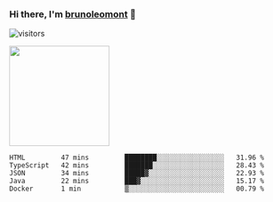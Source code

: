 ### Hi there, I'm [brunoleomont](https://www.linkedin.com/in/brunoleomont/) 👋

![visitors](https://visitor-badge.glitch.me/badge?page_id=page.id)

<img height="180em" src="https://github-readme-stats.vercel.app/api?username=brunoleomont&show_icons=true&hide_border=true&&count_private=true&include_all_commits=true" />

<!--START_SECTION:waka-->
```text
HTML         47 mins         ████████░░░░░░░░░░░░░░░░░   31.96 % 
TypeScript   42 mins         ███████░░░░░░░░░░░░░░░░░░   28.43 % 
JSON         34 mins         █████▓░░░░░░░░░░░░░░░░░░░   22.93 % 
Java         22 mins         ███▓░░░░░░░░░░░░░░░░░░░░░   15.17 % 
Docker       1 min           ▒░░░░░░░░░░░░░░░░░░░░░░░░   00.79 % 
```
<!--END_SECTION:waka-->

<!--
**brunoleomont/brunoleomont** is a ✨ _special_ ✨ repository because its `README.md` (this file) appears on your GitHub profile.

Here are some ideas to get you started:

- 🔭 I’m currently working on ...
- 🌱 I’m currently learning ...
- 👯 I’m looking to collaborate on ...
- 🤔 I’m looking for help with ...
- 💬 Ask me about ...
- 📫 How to reach me: ...
- 😄 Pronouns: ...
- ⚡ Fun fact: ...
-->
